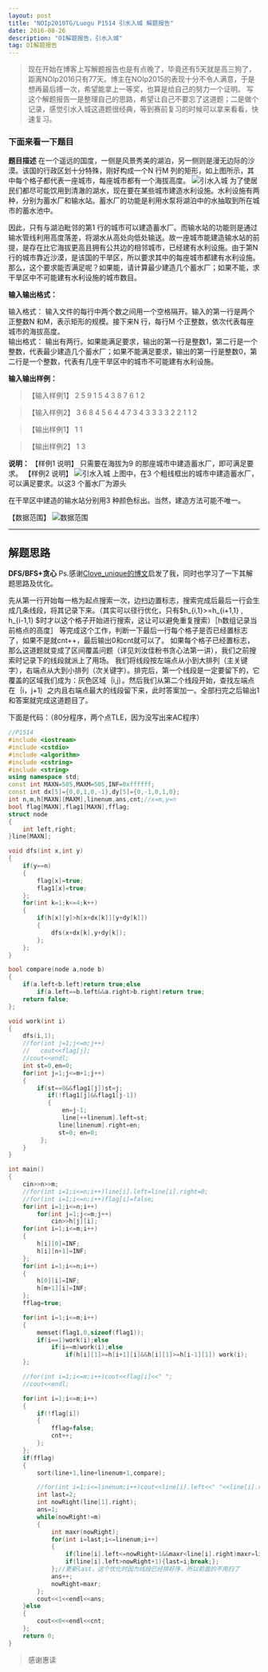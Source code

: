```yaml
---
layout: post
title: "NOIp2010TG/Luogu P1514 引水入城 解题报告"
date: 2016-08-26 
description: "OI解题报告，引水入城"
tag: OI解题报告
--- 
```


> 现在开始在博客上写解题报告也是有点晚了，毕竟还有5天就是高三狗了，距离NOIp2016只有77天。博主在NOIp2015的表现十分不令人满意，于是想再最后搏一次，希望能拿上一等奖，也算是给自己的努力一个证明。
> 写这个解题报告一是整理自己的思路，希望让自己不要忘了这道题；二是做个记录，感觉引水入城这道题很经典，等到赛前复习的时候可以拿来看看，快速复习。

### 下面来看一下题目
**题目描述**
在一个遥远的国度，一侧是风景秀美的湖泊，另一侧则是漫无边际的沙漠。该国的行政区划十分特殊，刚好构成一个N 行M 列的矩形，如上图所示，其中每个格子都代表一座城市，每座城市都有一个海拔高度。
![引水入城](http://cdnv2.luogu.org/upload/pic/299.png)
为了使居民们都尽可能饮用到清澈的湖水，现在要在某些城市建造水利设施。水利设施有两种，分别为蓄水厂和输水站。蓄水厂的功能是利用水泵将湖泊中的水抽取到所在城市的蓄水池中。

因此，只有与湖泊毗邻的第1 行的城市可以建造蓄水厂。而输水站的功能则是通过输水管线利用高度落差，将湖水从高处向低处输送。故一座城市能建造输水站的前提，是存在比它海拔更高且拥有公共边的相邻城市，已经建有水利设施。由于第N 行的城市靠近沙漠，是该国的干旱区，所以要求其中的每座城市都建有水利设施。那么，这个要求能否满足呢？如果能，请计算最少建造几个蓄水厂；如果不能，求干旱区中不可能建有水利设施的城市数目。

**输入输出格式：**

输入格式：
输入文件的每行中两个数之间用一个空格隔开。输入的第一行是两个正整数N 和M，表示矩形的规模。接下来N 行，每行M 个正整数，依次代表每座城市的海拔高度。  
输出格式：
输出有两行。如果能满足要求，输出的第一行是整数1，第二行是一个整数，代表最少建造几个蓄水厂；如果不能满足要求，输出的第一行是整数0，第二行是一个整数，代表有几座干旱区中的城市不可能建有水利设施。  


**输入输出样例：**

> 【输入样例1】
2 5
9 1 5 4 3
8 7 6 1 2

>【输入样例2】
3 6
8 4 5 6 4 4
7 3 4 3 3 3
3 2 2 1 1 2

> 【输出样例1】
1
1

> 【输出样例2】
1
3

**说明：**
【样例1 说明】
只需要在海拔为9 的那座城市中建造蓄水厂，即可满足要求。
【样例2 说明】
![引水入城](http://cdnv2.luogu.org/upload/pic/300.png)
上图中，在3 个粗线框出的城市中建造蓄水厂，可以满足要求。以这3 个蓄水厂为源头

在干旱区中建造的输水站分别用3 种颜色标出。当然，建造方法可能不唯一。

【数据范围】
![数据范围](http://cdnv2.luogu.org/upload/pic/301.png)

***

## 解题思路
**DFS/BFS+贪心**
Ps.感谢[Clove_unique的博文](http://blog.csdn.net/Clove_unique/article/details/47705579?locationNum=5)启发了我，同时也学习了一下其解题思路及优化。

先从第一行开始每一格为起点搜索一次，边扫边置标志，搜索完成后最后一行会生成几条线段，将其记录下来。（其实可以径行优化，只有$h_{i,1}>=h_{i+1,1} , h_{i-1,1} $时才以这个格子开始进行搜索，这让可以避免重复搜索）［h数组记录当前格点的高度］
等完成这个工作，判断一下最后一行每个格子是否已经置标志了，如果不是就cnt++，最后输出0和cnt就可以了。
如果每个格子已经置标志，那么这道题就变成了区间覆盖问题（详见刘汝佳粉书贪心法第一讲），我们之前搜索时记录下的线段就派上了用场。
我们将线段按左端点从小到大排列（主关键字），右端点从大到小排列（次关键字）。排完后，第一个线段是一定要留下的，它覆盖的区域我们成为：灰色区域｛i,j｝。然后我们从第二个线段开始，查找左端点在｛i，j+1｝之内且右端点最大的线段留下来，此时答案加一。全部扫完之后输出1和答案就完成这道题目了。

下面是代码：（80分程序，两个点TLE，因为没写出来AC程序）

```c++
//P1514
#include <iostream>
#include <cstdio>
#include <algorithm>
#include <cstring>
#include <string>
using namespace std;
const int MAXN=505,MAXM=505,INF=0xffffff;
const int dx[5]={0,0,1,0,-1},dy[5]={0,-1,0,1,0};
int n,m,h[MAXN][MAXM],linenum,ans,cnt;//x=m,y=n
bool flag[MAXN],flag1[MAXN],fflag;
struct node
{
    int left,right;
}line[MAXN];

void dfs(int x,int y)
{
    if(y==n)
    {
        flag[x]=true;
        flag1[x]=true;
    };
    for(int k=1;k<=4;k++)
    {
        if(h[x][y]>h[x+dx[k]][y+dy[k]])
        {
            dfs(x+dx[k],y+dy[k]);
        };
    };
}

bool compare(node a,node b)
{
    if(a.left<b.left)return true;else
        if(a.left==b.left&&a.right>b.right)return true;
    return false;
};

void work(int i)
{
    dfs(i,1);
    //for(int j=1;j<=m;j++)
    //   cout<<flag[j];
    //cout<<endl;
    int st=0,en=0;
    for(int j=1;j<=m+1;j++)
    {
        if(st==0&&flag1[j])st=j;
           if(!flag1[j]&&flag1[j-1])
           {
               en=j-1;
               line[++linenum].left=st;
              line[linenum].right=en;
              st=0; en=0;
         };
    }
}

int main()
{
    cin>>n>>m;
    //for(int i=1;i<=n;i++)line[i].left=line[i].right=0;
    //for(int i=1;i<=n;i++)flag[i]=false;
    for(int i=1;i<=n;i++)
        for(int j=1;j<=m;j++)
            cin>>h[j][i];
    for(int i=1;i<=m;i++)
    {
        h[i][0]=INF;
        h[i][n+1]=INF;
    };
    for(int i=1;i<=n;i++)
    {
        h[0][i]=INF;
        h[m+1][i]=INF;
    };
    fflag=true;

    for(int i=1;i<=m;i++)
    {
        memset(flag1,0,sizeof(flag1));
        if(i==1)work(i);else
            if(i==m)work(i);else
                if(h[i][1]>=h[i+1][i]&&h[i][1]>=h[i-1][1]) work(i);
    };

    //for(int i=1;i<=m;i++)cout<<flag[i]<<" ";
    //cout<<endl;

    for(int i=1;i<=m;i++)
    {
        if(!flag[i])
        {
            fflag=false;
            cnt++;
        };
    };
    if(fflag)
    {
        sort(line+1,line+linenum+1,compare);

        //for(int i=1;i<=linenum;i++)cout<<line[i].left<<" "<<line[i].right<<endl;
        int last=2;
        int nowRight(line[1].right);
        ans=1;
        while(nowRight!=m)
        {
            int maxr(nowRight);
            for(int i=last;i<=linenum;i++)
            {
                if(line[i].left<=nowRight+1&&maxr<line[i].right)maxr=line[i].right;
                if(line[i].left>nowRight+1){last=i;break;};
            };//更新last，这个优化时因为线段已经排好序，所以前面的不用扫了
            ans++;
            nowRight=maxr;
        };
        cout<<1<<endl<<ans;
    }else
    {
        cout<<0<<endl<<cnt;
    };
    return 0;
}
```

> 感谢惠读
